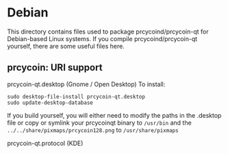 
Debian
====================
This directory contains files used to package prcycoind/prcycoin-qt
for Debian-based Linux systems. If you compile prcycoind/prcycoin-qt yourself, there are some useful files here.

## prcycoin: URI support ##


prcycoin-qt.desktop  (Gnome / Open Desktop)
To install:

	sudo desktop-file-install prcycoin-qt.desktop
	sudo update-desktop-database

If you build yourself, you will either need to modify the paths in
the .desktop file or copy or symlink your prcycoinqt binary to `/usr/bin`
and the `../../share/pixmaps/prcycoin128.png` to `/usr/share/pixmaps`

prcycoin-qt.protocol (KDE)

